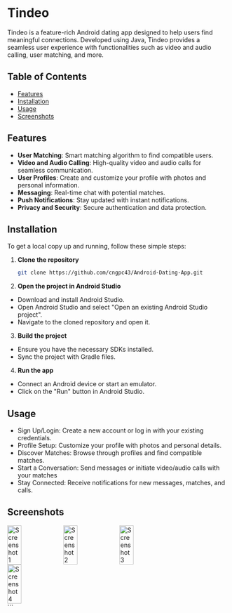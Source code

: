# Tindeo

Tindeo is a feature-rich Android dating app designed to help users find meaningful connections. Developed using Java, Tindeo provides a seamless user experience with functionalities such as video and audio calling, user matching, and more.

## Table of Contents

- [Features](#features)
- [Installation](#installation)
- [Usage](#usage)
- [Screenshots](#screenshots)

## Features

- **User Matching**: Smart matching algorithm to find compatible users.
- **Video and Audio Calling**: High-quality video and audio calls for seamless communication.
- **User Profiles**: Create and customize your profile with photos and personal information.
- **Messaging**: Real-time chat with potential matches.
- **Push Notifications**: Stay updated with instant notifications.
- **Privacy and Security**: Secure authentication and data protection.

## Installation

To get a local copy up and running, follow these simple steps:

1. **Clone the repository**
   ```sh
   git clone https://github.com/cngpc43/Android-Dating-App.git
   
2. **Open the project in Android Studio**
  - Download and install Android Studio.
  - Open Android Studio and select "Open an existing Android Studio project".
  - Navigate to the cloned repository and open it.
3. **Build the project**
  - Ensure you have the necessary SDKs installed.
  - Sync the project with Gradle files.
4. **Run the app**
  - Connect an Android device or start an emulator.
  - Click on the "Run" button in Android Studio.
## Usage
  - Sign Up/Login: Create a new account or log in with your existing credentials.
  - Profile Setup: Customize your profile with photos and personal details.
  - Discover Matches: Browse through profiles and find compatible matches.
  - Start a Conversation: Send messages or initiate video/audio calls with your matches
  - Stay Connected: Receive notifications for new messages, matches, and calls.
## Screenshots
<div style="display: flex; flex-wrap: wrap;">
  <img src="https://imgur.com/TuyKicB.jpg" alt="Screenshot 1" style="width: 25%; height: auto; margin-right: 2px;"/>
  <img src="https://imgur.com/t6Kh5xZ.jpg" alt="Screenshot 2" style="width: 25%; height: auto; margin-right: 2px;"/>
  <img src="https://imgur.com/TcudzKX.jpg" alt="Screenshot 3" style="width: 25%; height: auto; margin-right: 2px;"/>
  <img src="https://imgur.com/Btp2HpJ.jpg" alt="Screenshot 4" style="width: 25%; height: auto; margin-right: 2px;"/>
</div>
```
